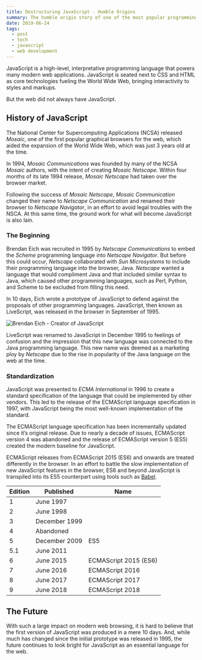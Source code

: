 ```yaml
---
title: Destructuring JavaScript - Humble Origins
summary: The humble origin story of one of the most popular programming languages for the web.
date: 2019-06-24
tags:
  - post
  - tech
  - javascript
  - web development
---
```


JavaScript is a high-level, interpretative programming language that powers many modern web applications. JavaScript is seated next to CSS and HTML as core technologies fueling the World Wide Web, bringing interactivity to styles and markups.

But the web did not always have JavaScript.

## History of JavaScript

The National Center for Supercomputing Applications (NCSA) released _Mosaic_, one of the first popular graphical browsers for the web, which aided the expansion of the World Wide Web, which was just 3 years old at the time.

In 1994, _Mosaic Communications_ was founded by many of the NCSA _Mosaic_ authors, with the intent of creating _Mosaic Netscape._ Within four months of its late 1994 release, _Mosaic Netscape_ had taken over the browser market.

Following the success of _Mosaic Netscape_, _Mosaic Communication_ changed their name to _Netscape Communication_ and renamed their browser to _Netscape Navigator_, in an effort to avoid legal troubles with the NSCA. At this same time, the ground work for what will become JavaScript is also lain.

### The Beginning

Brendan Eich was recruited in 1995 by _Netscape Communications_ to embed the _Scheme_ programming language into _Netscape Navigator_. But before this could occur, _Netscape_ collaborated with _Sun Microsystems_ to include their programming language into the browser, Java. _Netscape_ wanted a language that would compliment Java and that included similar syntax to Java, which caused other programming languages, such as Perl, Python, and Scheme to be excluded from filling this need.

In 10 days, Eich wrote a prototype of JavaScript to defend against the proposals of other programming languages. JavaScript, then known as LiveScript, was released in the browser in September of 1995.

![Brendan Eich - Creator of JavaScript](https://paper-attachments.dropbox.com/s_D15B2778F970E61DB6A4DD4F104380FD6AD15899C3B7B06D742D69F325C62523_1560957245415_file.jpeg)

LiveScript was renamed to JavaScript in December 1995 to feelings of confusion and the impression that this new language was connected to the Java programming language. This new name was deemed as a marketing ploy by _Netscape_ due to the rise in popularity of the Java language on the web at the time.

### Standardization

JavaScript was presented to _ECMA International_ in 1996 to create a standard specification of the language that could be implemented by other vendors. This led to the release of the ECMAScript language specification in 1997, with JavaScript being the most well-known implementation of the standard.

The ECMAScript language specification has been incrementally updated since it’s original release. Due to nearly a decade of issues, ECMAScript version 4 was abandoned and the release of ECMAScript version 5 (ES5) created the modern baseline for JavaScript.

ECMAScript releases from ECMAScript 2015 (ES6) and onwards are treated differently in the browser. In an effort to battle the slow implementation of new JavaScript features in the browser, ES6 and beyond JavaScript is transpiled into its ES5 counterpart using tools such as [Babel](https://babeljs.io/).

| Edition | Published     | Name                  |
| ------- | ------------- | --------------------- |
| 1       | June 1997     |                       |
| 2       | June 1998     |                       |
| 3       | December 1999 |                       |
| 4       | Abandoned     |                       |
| 5       | December 2009 | ES5                   |
| 5.1     | June 2011     |                       |
| 6       | June 2015     | ECMAScript 2015 (ES6) |
| 7       | June 2016     | ECMAScript 2016       |
| 8       | June 2017     | ECMAScript 2017       |
| 9       | June 2018     | ECMAScript 2018       |

## The Future

With such a large impact on modern web browsing, it is hard to believe that the first version of JavaScript was produced in a mere 10 days. And, while much has changed since the initial prototype was released in 1995, the future continues to look bright for JavaScript as an essential language for the web.
